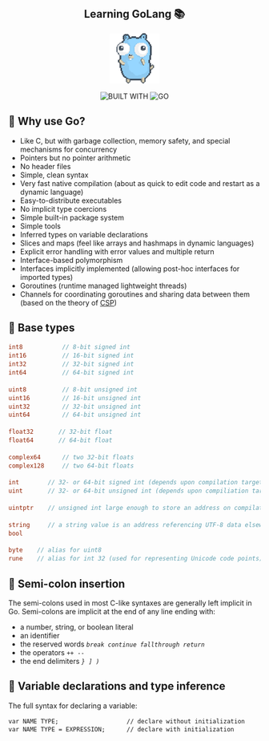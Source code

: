 <h2 align="center">
    Learning GoLang 📚
</h2>

<p align="center">
  <a target="blank"><img src="./.github/gopher.gif" width="100" alt="Gopher" /></a>
</p>

<p align="center">
    <img alt="BUILT WITH" src="https://forthebadge.com/images/badges/built-with-love.svg" />
    <img alt="GO" src="https://forthebadge.com/images/badges/made-with-go.svg" />
</p>

## 🤔 Why use Go?

- Like C, but with garbage collection, memory safety, and special mechanisms for concurrency
- Pointers but no pointer arithmetic
- No header files
- Simple, clean syntax
- Very fast native compilation (about as quick to edit code and restart as a dynamic language)
- Easy-to-distribute executables
- No implicit type coercions
- Simple built-in package system
- Simple tools
- Inferred types on variable declarations
- Slices and maps (feel like arrays and hashmaps in dynamic languages)
- Explicit error handling with error values and multiple return
- Interface-based polymorphism
- Interfaces implicitly implemented (allowing post-hoc interfaces for imported types)
- Goroutines (runtime managed lightweight threads)
- Channels for coordinating goroutines and sharing data between them (based on the theory of [CSP](https://en.wikipedia.org/wiki/Communicating_sequential_processes))

## 🧶 Base types

```go
int8           // 8-bit signed int
int16          // 16-bit signed int
int32          // 32-bit signed int
int64          // 64-bit signed int

uint8          // 8-bit unsigned int
uint16         // 16-bit unsigned int
uint32         // 32-bit unsigned int
uint64         // 64-bit unsigned int

float32       // 32-bit float
float64       // 64-bit float

complex64      // two 32-bit floats
complex128     // two 64-bit floats

int        // 32- or 64-bit signed int (depends upon compilation target)
uint       // 32- or 64-bit unsigned int (depends upon compiliation target)

uintptr    // unsigned int large enough to store an address on compilation target

string     // a string value is an address referencing UTF-8 data elsewhere in memory
bool

byte    // alias for uint8
rune    // alias for int 32 (used for representing Unicode code points)
```

## 🔮 Semi-colon insertion

The semi-colons used in most C-like syntaxes are generally left implicit in Go. Semi-colons are implicit at the end of any line ending with:

- a number, string, or boolean literal
- an identifier
- the reserved words _`break continue fallthrough return`_
- the operators _`++ --`_
- the end delimiters _`} ] )`_

## 🎉 Variable declarations and type inference

The full syntax for declaring a variable:

```
var NAME TYPE;                   // declare without initialization
var NAME TYPE = EXPRESSION;      // declare with initialization
```
